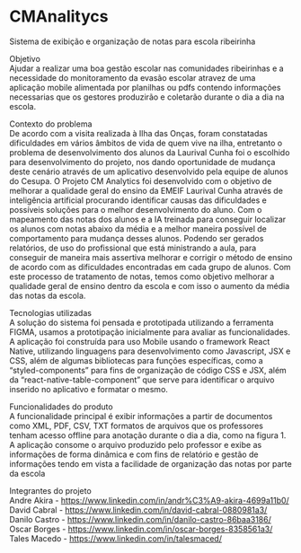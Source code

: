 # CMAnalitycs <br>
 Sistema de exibição e organização de notas para escola ribeirinha 

Objetivo <br> 
 Ajudar a realizar uma boa gestão escolar nas comunidades ribeirinhas e a necessidade do monitoramento da evasão escolar atravez de uma aplicação mobile alimentada por planilhas ou pdfs contendo informações necessarias que os gestores produzirão e coletarão durante o dia a dia na escola. 

Contexto do problema <br>
 De acordo com a visita realizada à Ilha das Onças, foram constatadas dificuldades em vários âmbitos de vida de quem vive na ilha, entretanto o problema de desenvolvimento dos alunos da Laurival Cunha foi o escolhido para desenvolvimento do projeto, nos dando oportunidade de mudança deste cenário através de um aplicativo desenvolvido pela equipe de alunos do Cesupa. O Projeto CM Analytics foi desenvolvido com o objetivo de melhorar a qualidade geral do ensino da EMEIF Laurival Cunha através de inteligência artificial procurando identificar causas das dificuldades e possíveis soluções para o melhor desenvolvimento do aluno. Com o mapeamento das notas dos alunos e a IA treinada para conseguir localizar os alunos com notas abaixo da média e a melhor maneira possível de comportamento para mudança desses alunos. Podendo ser gerados relatórios, de uso do profissional que está ministrando a aula, para conseguir de maneira mais assertiva melhorar e corrigir o método de ensino de acordo com as dificuldades encontradas em cada grupo de alunos. Com este processo de tratamento de notas, temos como objetivo melhorar a qualidade geral de ensino dentro da escola  e com isso o aumento da média das notas da escola.

  
Tecnologias utilizadas <br>
 A solução do sistema foi pensada e prototipada utilizando a ferramenta FIGMA, usamos a prototipação inicialmente para avaliar as funcionalidades. A aplicação foi construída para uso Mobile usando o framework React Native, utilizando linguagens para desenvolvimento como Javascript, JSX e CSS, além de algumas bibliotecas para funções específicas, como a “styled-components” para fins de organização de código CSS e JSX, além da “react-native-table-component” que serve para identificar o arquivo inserido no aplicativo e formatar o mesmo.

Funcionalidades do produto <br>
  A funcionalidade principal é exibir informações a partir de documentos como XML, PDF, CSV, TXT formatos de arquivos que os professores tenham acesso offline para anotação durante o dia a dia, como na figura 1. A aplicação consome o arquivo produzido pelo professor e exibe as informações de forma dinâmica e com fins de relatório e gestão de informações tendo em vista a facilidade de organização das notas por parte da escola

Integrantes do projeto <br>
 Andre Akira - https://www.linkedin.com/in/andr%C3%A9-akira-4699a11b0/ <br>
 David Cabral - https://www.linkedin.com/in/david-cabral-0880981a3/ <br>
 Danilo Castro - https://www.linkedin.com/in/danilo-castro-86baa3186/ <br>
 Oscar Borges - https://www.linkedin.com/in/oscar-borges-8358561a3/ <br>
 Tales Macedo - https://www.linkedin.com/in/talesmaced/ <br>
